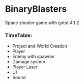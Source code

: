 # BinaryBlasters

Space shooter game with gotot 4.1.2

### TimeTable:
- Project and World Creation  
- Player
- Enemy with spawner
- Damage system
- Player Laser
- UI
- Sound
